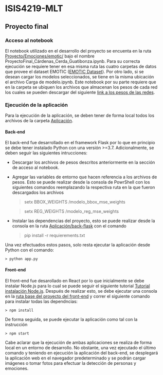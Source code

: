 # ISIS4219-MLT

## Proyecto final

### Acceso al notebook
El notebook utilizado en el desarrollo del proyecto se encuenta en la ruta [Proyecto/Emociones/emotic/](https://github.com/DanielGuatibonza/ISIS4219-MLT/tree/main/Proyecto/Emociones/emotic) bajo el nombre ProyectoFinal_Cárdenas_Cerda_Guatibonza.ipynb. Para su correcta ejecución se requiere tener en esa misma ruta las cuatro carpetas de datos que provee el dataset EMOTIC ([EMOTIC Dataset](http://sunai.uoc.edu/emotic/index.html)). Por otro lado, si se desean cargar los modelos seleccionados, se tiene en la misma ubicación el archivo Carga de modelo.ipynb. Este notebook por su parte requiere que en la carpeta se ubiquen los archivos que almacenan los pesos de cada red los cuales se pueden descargar del siguiente
[link a los pesos de las redes](https://uniandes-my.sharepoint.com/:f:/g/personal/dm_guatibonza_uniandes_edu_co/EtiVRWm95bNMheYXBM2p3o4BQiu2U5yt64dyyN-RduRh9g?e=CcAd8g).


### Ejecución de la aplicación
Para la ejecución de la aplicación, se deben tener de forma local todos los archivos de la carpeta [Aplicación](https://github.com/DanielGuatibonza/ISIS4219-MLT/tree/main/Aplicación).

#### Back-end
El back-end fue desarrollado en el framework Flask por lo que en principio se debe tener instalado Python con una versión >=3.7. Adicionalmente, se deben seguir las siguientes intrucciones:
- Descargar los archivos de pesos descritos anteriormente en la sección de acceso al notebook.
- Agregar las variables de entorno que hacen referencia a los archivos de pesos. Esto se puede realizar desde la consola de PowrShell con los siguientes comandos reemplazando la respectiva ruta en la que fueron descargados los archivos

    > setx BBOX_WEIGHTS <ruta>/modelo_bbox_mse_weights
    
    > setx REG_WEIGHTS <ruta>/modelo_reg_mse_weights
    
- Instalar las dependencias del proyecto, esto se puede realizar desde la consola en la ruta [Aplicación/back-flask](https://github.com/DanielGuatibonza/ISIS4219-MLT/tree/main/Aplicación/back-flask) con el comando
    > pip install -r requierements.txt
  
Una vez efectuados estos pasos, solo resta ejecutar la aplicación desde Python con el comando:
    
    > python app.py
  
#### Front-end
El front-end fue desarollado en React por lo que inicialmente se debe instalar Node.js para lo cual se puede seguir el siguiente tutorial [Tutorial instalación Node.js](https://phoenixnap.com/kb/install-node-js-npm-on-windows). Después de realizar esto, se debe ejecutar una consola en la [ruta base del proyecto del front-end](https://github.com/DanielGuatibonza/ISIS4219-MLT/tree/main/Aplicación/front-react/emotions-detection-app) y correr el siguiente comando para instalar todas las dependncias:
    
    > npm install
    
De forma seguida, se puede ejecutar la aplicación como tal con la instrucción
    
    > npm start
    
    
Cabe aclarar que la ejecución de ambas aplicaciones se realiza de forma local en un entorno de desarrollo. No obstante, una vez ejecutado el último comando y teniendo en ejecución la aplicación del back-end, se desplegará la aplicación web en el navegador predeterminado y se podrán cargar imágenes o tomar fotos para efectuar la detección de personas y emociones.
